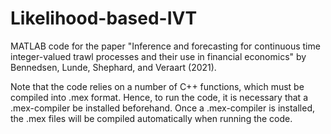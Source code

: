 # Likelihood-based-IVT
MATLAB code for the paper "Inference and forecasting for continuous time integer-valued trawl processes and their use in financial economics" by Bennedsen, Lunde, Shephard, and Veraart (2021).

Note that the code relies on a number of C++ functions, which must be compiled into .mex format. Hence, to run the code, it is necessary that a .mex-compiler be installed beforehand. Once a .mex-compiler is installed, the .mex files will be compiled automatically when running the code.
